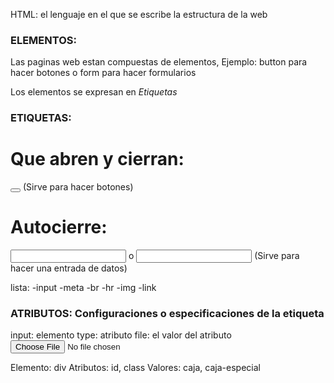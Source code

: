 HTML: el lenguaje en el que se escribe la estructura de la web

### ELEMENTOS:

Las paginas web estan compuestas de elementos, Ejemplo: button para hacer botones o form para hacer formularios

Los elementos se expresan en *Etiquetas*

### ETIQUETAS:

# Que abren y cierran:

<button></button> (Sirve para hacer botones)

# Autocierre:

<input > o <input/> (Sirve para hacer una entrada de datos)

lista:
-input
-meta
-br
-hr
-img
-link

### ATRIBUTOS: Configuraciones o especificaciones de la etiqueta

input: elemento
type: atributo
file: el valor del atributo
<input required type="file" >


Elemento: div
Atributos: id, class
Valores: caja, caja-especial
<div id='caja' class='caja-especial'></div>